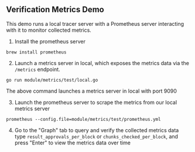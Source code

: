 ## Verification Metrics Demo
This demo runs a local tracer server with a Prometheus server interacting with it to monitor collected metrics.
1. Install the prometheus server
```
brew install prometheus
```
2. Launch a metrics server in local, which exposes the metrics data via the `/metrics` endpoint.
```
go run module/metrics/test/local.go
```
The above command launches a metrics server in local with port 9090


3. Launch the prometheus server to scrape the metrics from our local metrics server
```
prometheus --config.file=module/metrics/test/prometheus.yml
```

4. Go to the "Graph" tab to query and verify the collected metrics data
type `result_approvals_per_block` or `chunks_checked_per_block`, and press "Enter" to view the metrics data over time
